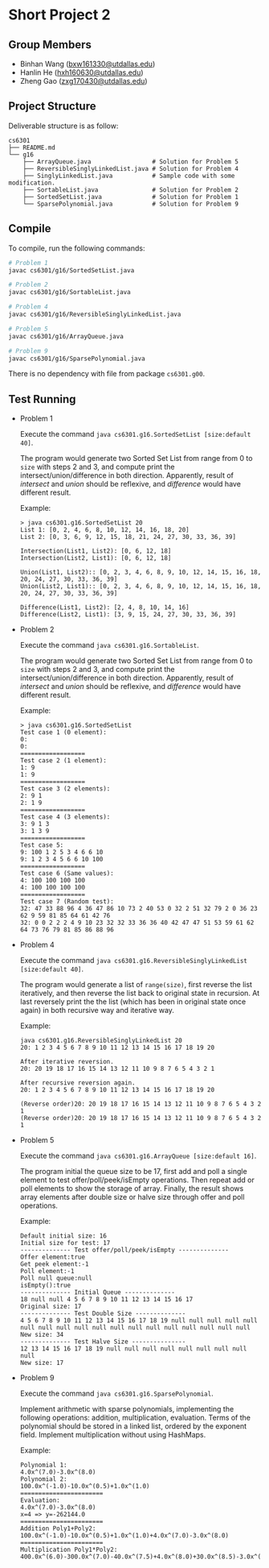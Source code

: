 Short Project 2
================

Group Members
-------------

- Binhan Wang (bxw161330@utdallas.edu)
- Hanlin He (hxh160630@utdallas.edu)
- Zheng Gao (zxg170430@utdallas.edu)

Project Structure
-----------------

Deliverable structure is as follow:

    cs6301
    ├── README.md
    └── g16
        ├── ArrayQueue.java                 # Solution for Problem 5
        ├── ReversibleSinglyLinkedList.java # Solution for Problem 4
        ├── SinglyLinkedList.java           # Sample code with some modification.
        ├── SortableList.java               # Solution for Problem 2
        ├── SortedSetList.java              # Solution for Problem 1
        └── SparsePolynomial.java           # Solution for Problem 9

Compile
-------

To compile, run the following commands:

```bash
# Problem 1
javac cs6301/g16/SortedSetList.java

# Problem 2
javac cs6301/g16/SortableList.java

# Problem 4
javac cs6301/g16/ReversibleSinglyLinkedList.java

# Problem 5
javac cs6301/g16/ArrayQueue.java

# Problem 9
javac cs6301/g16/SparsePolynomial.java
```

There is no dependency with file from package `cs6301.g00`.

Test Running
------------

- Problem 1

    Execute the command `java cs6301.g16.SortedSetList [size:default 40]`.

    The program would generate two Sorted Set List from range from 0 to `size`
    with steps 2 and 3, and compute print the intersect/union/difference in
    both direction. Apparently, result of _intersect_ and _union_ should be
    reflexive, and _difference_ would have different result.

    Example:

    ```
    > java cs6301.g16.SortedSetList 20
    List 1: [0, 2, 4, 6, 8, 10, 12, 14, 16, 18, 20]
    List 2: [0, 3, 6, 9, 12, 15, 18, 21, 24, 27, 30, 33, 36, 39]

    Intersection(List1, List2): [0, 6, 12, 18]
    Intersection(List2, List1): [0, 6, 12, 18]

    Union(List1, List2):: [0, 2, 3, 4, 6, 8, 9, 10, 12, 14, 15, 16, 18, 20, 24, 27, 30, 33, 36, 39]
    Union(List2, List1):: [0, 2, 3, 4, 6, 8, 9, 10, 12, 14, 15, 16, 18, 20, 24, 27, 30, 33, 36, 39]

    Difference(List1, List2): [2, 4, 8, 10, 14, 16]
    Difference(List2, List1): [3, 9, 15, 24, 27, 30, 33, 36, 39]
    ```
    
- Problem 2

    Execute the command `java cs6301.g16.SortableList`.

    The program would generate two Sorted Set List from range from 0 to `size`
    with steps 2 and 3, and compute print the intersect/union/difference in
    both direction. Apparently, result of _intersect_ and _union_ should be
    reflexive, and _difference_ would have different result.

    Example:

    ```
    > java cs6301.g16.SortedSetList
    Test case 1 (0 element):
    0: 
    0: 
    ==================
    Test case 2 (1 element):
    1: 9 
    1: 9 
    ==================
    Test case 3 (2 elements):
    2: 9 1 
    2: 1 9 
    ==================
    Test case 4 (3 elements):
    3: 9 1 3 
    3: 1 3 9 
    ==================
    Test case 5:
    9: 100 1 2 5 3 4 6 6 10 
    9: 1 2 3 4 5 6 6 10 100 
    ==================
    Test case 6 (Same values):
    4: 100 100 100 100 
    4: 100 100 100 100 
    ==================
    Test case 7 (Random test):
    32: 47 33 88 96 4 36 47 86 10 73 2 40 53 0 32 2 51 32 79 2 0 36 23 62 9 59 81 85 64 61 42 76 
    32: 0 0 2 2 2 4 9 10 23 32 32 33 36 36 40 42 47 47 51 53 59 61 62 64 73 76 79 81 85 86 88 96 
    ```

- Problem 4

    Execute the command `java cs6301.g16.ReversibleSinglyLinkedList
    [size:default 40]`.

    The program would generate a list of `range(size)`, first reverse the list
    iteratively, and then reverse the list back to original state in recursion.
    At last reversely print the the list (which has been in original state once
    again) in both recursive way and iterative way.

    Example:

    ```
    java cs6301.g16.ReversibleSinglyLinkedList 20
    20: 1 2 3 4 5 6 7 8 9 10 11 12 13 14 15 16 17 18 19 20

    After iterative reversion.
    20: 20 19 18 17 16 15 14 13 12 11 10 9 8 7 6 5 4 3 2 1

    After recursive reversion again.
    20: 1 2 3 4 5 6 7 8 9 10 11 12 13 14 15 16 17 18 19 20

    (Reverse order)20: 20 19 18 17 16 15 14 13 12 11 10 9 8 7 6 5 4 3 2 1
    (Reverse order)20: 20 19 18 17 16 15 14 13 12 11 10 9 8 7 6 5 4 3 2 1
    ```

- Problem 5

    Execute the command `java cs6301.g16.ArrayQueue [size:default 16]`.

    The program initial the queue size to be 17, first add and poll a single
    element to test offer/poll/peek/isEmpty operations. Then repeat add or 
    poll elements to show the storage of array. Finally, the result shows array
    elements after double size or halve size through offer and poll operations.

    Example:

    ```
    Default initial size: 16
    Initial size for test: 17
    -------------- Test offer/poll/peek/isEmpty --------------
    Offer element:true
    Get peek element:-1
    Poll element:-1
    Poll null queue:null
    isEmpty():true
    -------------- Initial Queue --------------
    18 null null 4 5 6 7 8 9 10 11 12 13 14 15 16 17 
    Original size: 17
    -------------- Test Double Size --------------
    4 5 6 7 8 9 10 11 12 13 14 15 16 17 18 19 null null null null null null null null null null null null null null null null null null 
    New size: 34
    -------------- Test Halve Size ---------------
    12 13 14 15 16 17 18 19 null null null null null null null null null 
    New size: 17
    ```

- Problem 9

    Execute the command `java cs6301.g16.SparsePolynomial`.

    Implement arithmetic with sparse polynomials, implementing the
    following operations: addition, multiplication, evaluation.
    Terms of the polynomial should be stored in a linked list, ordered by
    the exponent field.  Implement multiplication without using HashMaps.

    Example:

    ``` 
    Polynomial 1:
    4.0x^(7.0)-3.0x^(8.0)
    Polynomial 2:
    100.0x^(-1.0)-10.0x^(0.5)+1.0x^(1.0)
    =======================
    Evaluation:
    4.0x^(7.0)-3.0x^(8.0)
    x=4 => y=-262144.0
    =======================
    Addition Poly1+Poly2:
    100.0x^(-1.0)-10.0x^(0.5)+1.0x^(1.0)+4.0x^(7.0)-3.0x^(8.0)
    =======================
    Multiplication Poly1*Poly2:
    400.0x^(6.0)-300.0x^(7.0)-40.0x^(7.5)+4.0x^(8.0)+30.0x^(8.5)-3.0x^(9.0)
    
    ```
